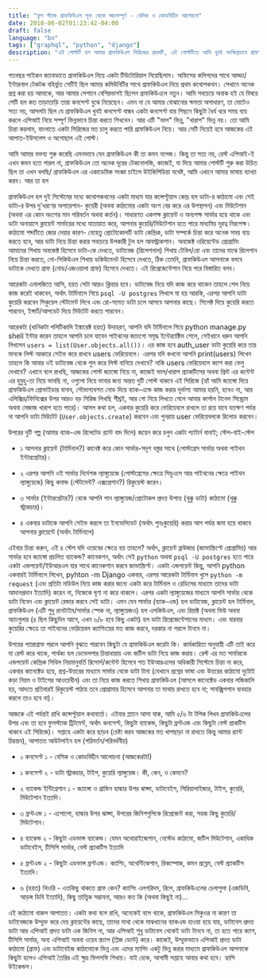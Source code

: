 ```yaml
---
title: "ফুল স্ট্যাক গ্রাফকিউএল শূন্য থেকে স্বয়ংসম্পূর্ণ - বেসিক ও কোডবিহীন আলোচনা"
date: 2018-06-02T01:23:42-04:00
draft: false
language: "bn"
tags: ["graphql", "python", "django"]
description: "এই পোস্টটি হল আমার গ্রাফকিউএল সিরিজের প্রথমটি, এই পোস্টটিতে আমি খুবই সংক্ষিপ্তভাবে গ্রাফকিউএল নিয়ে আলোচনা করব যা মোটামোটি ল্যাঙ্গুয়েজ নিরপেক্ষ" 
---
```

গতবছর পাইকন ক্যানাডাতে গ্রাফকিউএল নিয়ে একটা টিউটোরিয়াল নিয়েছিলাম। অফিসের কলিগদের সাথে আড্ডা/ইন্টারনাল টেকটক বহির্ভুত সেটিই ছিল আমার কমিউনিটির সাথে গ্রাফকিউএল নিয়ে প্রথম কথোপকথন। সেখানে অনেক প্রশ্ন করা হয় আমাকে, আর আমার সেশানে বেশিরভাগই ছিলেন গ্রাফকিউএলে নতুন। আমি সবচেয়ে অবাক হই যে বিষয়ে সেটি হল কত তাড়াতাড়ি তারা কনসেপ্ট বুঝে নিয়েছেন। এমন না যে আমার বোঝানোর ক্ষমতা অসাধারণ, তা মোটেও সত্য নয়, আসলটা ছিল যে গ্রাফকিউএল খুবই কনসেপ্ট বান্ধব একটা কনসেপ্ট যার পিছনে কিছুটা ধৈর্য ধরে সময় ব্যয় করলে এপিআই নিয়ে সম্পূর্ণ ভিন্নভাবে চিন্তা করতে শিখবেন। আর এটি "ভাল" ভিন্ন, "খারাপ" ভিন্ন নয়। তো আমি চিন্তা করলাম, বাংলাতে একটা সিরিজের মত চালু করতে পারি গ্রাফকিউএল নিয়ে। আর সেটি নিয়েই হবে আজকের এই আপাত-ইউসলেস ও অগোছাল এই পোস্ট।

আমি আমার বক্তব্য শুরু করেছি এমনভাবে যেন গ্রাফকিউএল কী তা কমন নলেজ। কিন্তু তা সত্য নয়, রেস্ট এপিআই-ই এখন কমন হতে পারল না, গ্রাফকিউএল তো অনেক দূরের টেকনোলজি, কাজেই, যা দিয়ে আমার পোস্টটি শুরু করা উচিত ছিল তা এখন বলছি/ গ্রাফকিউএল এর একাডেমিক সংজ্ঞা চাইলে উইকিপিডিয়া যথেষ্ট, আমি এখানে আমার ভাষায় ব্যাখ্যা করব। আর তা হল

গ্রাফকিউএল হল দুই সিস্টেমের মধ্যে কথোপকথনের একটা মাধ্যম যার কন্সেপ্টুয়াল কেন্দ্র হল ডাটা-র কাঠামো এবং সেই ডাটা-র উপর দু'ধরণের অপারেশান- কুয়েরী (অথবা কাঠামোর একটা অংশ বের করে এর উপস্থাপন) এবং মিউটেশান (অথবা এর কোন অংশের মান পরিবর্তন অথবা কর্তন)। সাধারণত একপক্ষ ক্লায়েন্ট ও অন্যপক্ষ সার্ভার হয়ে থাকে এবং ডাটা অনায়াসে ক্লায়েন্ট সার্ভারের মধ্যে যাতায়াত করে, আপনার কুয়েরি/মিউটেশান হতে পারে মাধ্যমিয় দূরত্ব নিরপেক্ষ। কাঠামো শব্দটিতে জোর দেয়ার কারণ- যেহেতু প্রোটোকোলটি ডাটা কেন্দ্রিক, ডাটা সম্পর্কে চিন্তা করে অনেক সময় ব্যয় করতে হবে, আর ডাটা নিয়ে চিন্তা করার সবচেয়ে উপকারী টুল হল আবস্ট্রাকশান। অবজেক্ট ওরিয়েন্টেড প্রোগ্রামিং আমাদের শিখায় অবজেক্ট হিসেবে ডাটা-কে দেখতে, ডাটাবেজ (রিলেশনাল) শিখায় টেবিল/রো এবং তাদের মাঝে রিলেশান নিয়ে চিন্তা করতে, নো-সিকিউএল শিখায় ডকিউমেনট হিসেবে দেখতে, ঠিক তেমনি, গ্রাফকিউএল আপনাকে বলবে ডাটাকে দেখতে গ্রাফ (নোড/এজওয়ালা গ্রাফ) হিসেবে দেখতে। এই রিপ্রেজেন্টেশান নিয়ে পরে বিস্তারিত বলব।

আরেকটা এনালজিতে আসি, হয়ত সেটা আরও ক্লিয়ার হবে। ডাটাবেজ নিয়ে যদি কাজ করে থাকেন তাহলে শেল নিয়ে কাজ করেই থাকবেন, অর্থাৎ টার্মিনালে গিয়ে `psql -U postgres` লিখলে যা হয় আরকি, এরপর আপনি ডাটা কুয়েরি করবেন সিকুয়েল স্টেটমেন্ট লিখে এবং রো-সমেত ডাটা চলে আসবে আপনার কাছে। সিলেক্ট দিয়ে কুয়েরি করতে পারবেন, ইন্সার্ট/আপডেট দিয়ে মিউটেট করতে পারবেন।

আরেকটা (খানিকটা পলিটিকালি ইঙ্কারেক্ট হয়ত) উদাহরণ, আপনি যদি টার্মিনালে গিয়ে python manage.py shell ইন্টার করেন তাহলে আপনি চলে যাবেন পাইথনের জ্যাংগো সমৃদ্ধ ইন্টের‍্যাক্টিভ শেলে, সেইখানে ধরুন আপনি লিখলেন `users = list(User.objects.all())`। এর কাজ হবে auth_user ডাটা কুয়েরি করে তার মানকে লিস্ট আকারে সেইভ করে রাখবে users ভেরিয়েবলে। এরপর যদি কখনো আপনি print(users) লিখেন তাহলে কি আবার ওই ডাটাবেজ থেকে পুল করে লিস্ট বানিয়ে দেখাবে? নাকি users ভেরিয়েবলে ক্যাশ করা ভেলু দেখাবে? এখানে বলে রাখছি, আজকের পোস্ট জ্যাঙ্গো নিয়ে না, কাজেই ভাল/খারাপ প্র্যাকটিসের অথবা প্রিন্ট এর কন্টেন্ট এর হুবুহু-তা নিয়ে ভাবছি না, ওগুলো নিয়ে ভাবার জন্য অন্তত দুটি পোস্ট থাকবে এই সিরিজে (হ্যাঁ আমি জ্যাঙ্গো দিয়ে গ্রাফকিউএল প্রোভাইডার বানাব, সৌভাগ্যবশত নোড দিয়ে ব্যাক-এন্ডে কাজ করার দূর্ভাগ্য আমার হয়নি, হবেও না, আর এলিক্সির/ফিনিক্সের উপর আরও বড় সিরিজ লিখছি শীঘ্রই, আর গো নিয়ে লিখতে গেলে আমার কার্পাল টানেল সিন্ড্রোম অথবা মেজাজ খারাপ হতে পারে)। আসল কথা হল, একবার কুয়েরি করে ভেরিয়েবলে রাখলে তা রয়ে যাবে যতক্ষণ পর্যন্ত না আপনি ডাটা মিউটেট (`User.objects.create`) করবেন এবং পুনরায় user ভেরিয়েবলকে রিলোড করবেন।

উপরের দুটি গল্প (আমার ব্যাক-এন্ড রিলেটেড র‍্যান্ট বাদ দিলে) জয়েন করে চলুন একটা প্যাটার্ন বানাই; স্টেপ-বাই-স্টেপ

- ১ আপনার ক্লায়েন্ট (টার্মিনাল?) কানেক্ট করে কোন সার্ভার-সদৃশ বস্তুর সাথে (পোস্টগ্রেস সার্ভার অথবা পাইথন ইন্টারপ্রেটার)।

- ২ এরপর আপনি ওই সার্ভার নির্দেশক ল্যাঙ্গুয়েজে (পোস্টগ্রেসের ক্ষেত্রে সিয়ুএলে আর পাইথনের ক্ষেত্রে পাইথন ল্যাঙ্গুয়েজে) কিছু কমান্ড (স্টেটমেন্ট? এক্সপ্রেশান?) রিকুয়েস্ট করেন।

- ৩ সার্ভার (ইন্টারপ্রেটার?) থেকে আপনি পান ল্যাঙ্গুয়েজ/প্রোটোকল প্রদত্ত উপাত্ত (থুক্কু ডাটা) কাঠামো (থুক্কু স্ট্রাকচার)।

- ৪ একবার ডাটাকে আপনি সেইভ করলে তা ইনভেলিডেট (অর্থাৎ পুনঃকুয়েরি) করার আগ পর্যন্ত জমা হয়ে থাকবে আপনার ক্লায়েন্টে (অর্থাৎ টার্মিনালে)

এইবার চিন্তা করুন, এই ৪ স্টেপ যদি ওয়েবের ক্ষেত্রে হয় তাহলে? অর্থাৎ, ক্লায়েন্ট ব্রাউজার (জাভাস্ক্রিপ্টে প্রোগ্রামিয়) আর সার্ভার হবে জ্যাঙ্গো প্রচলিত ব্যাকেন্ড? কানেকশন, অর্থাৎ সেই `python` অথবা `psql -U postgres` হতে পারে একটা এন্ডপয়েন্ট/ইউআরএল যার সাথে কানেকশান করবে জাভাস্ক্রিপ্ট। একটা এন্ডপয়েন্ট কিন্তু, আপনি python একবারই টার্মিনালে লিখেন, pyhton -m Django একবার, এরপর আরেকটা টার্মিনাল খুলে `python -m request` (এবং প্রতিটা মডিউল নিয়ে কাজ করার জন্যে একটা করে টার্মিনাল ও রেডিসের মাধ্যমে তাদের ডাটা আদানপ্রদান ইত্যাদি) করেন না, নিজেকে ঘৃণা না করে থাকলে। এরপর একটা ল্যাঙ্গুয়েজের মাধ্যমে আপনি সার্ভার থেকে ডাটা নিবেন এবং ক্লায়েন্ট রেন্ডার করবে সেই ডাটা। এমন যেন সার্ভার (ব্যাক-এন্ড) হল ডাটাবেজ, ক্লায়েন্ট হল টার্মিনাল, গ্রাফকিউএল (এটি শুধু রানটাইম/সার্ভার স্পেক না, ল্যাঙ্গুয়েজও) হল এসকিউএল, এবং রিয়াক্ট (অথবা ভিউ অথবা অ্যাংগুলার (৪ ছিল কিছুদিন আগে, এখন ৬/৮ হবে কিছু একটা) হল ডাটা রিপ্রেজেন্টেশানের মাধ্যম। এবং বারবার কুয়েরির ক্ষেত্রে তা পাইথনের ভেরিয়েবল ক্যাশিংয়ের মত কাজ করবে, দরকার না পরলে টানবে না।

উপরের প্যারাগ্রাফ পরলে আপনি বুঝতে পারবেন কিছুটা যে গ্রাফকিউএল করেটা কি। কার্যকারিতা অনুযায়ী এটি তাই করে যা রেস্ট করে থাকে, পার্থক্য হল ডেভেলপার চিন্তাধারায় এবং জটিল ডাটা নিয়ে কাজ করায়। রেস্ট এর মত সার্ভারকে এন্ডপয়েন্ট কেন্দ্রিক সিথিল নিয়মানুবর্তি রিসোর্স/কন্টেন্ট হিসেবে শত ইউআরএলের অধিকারী সিস্টেমে চিন্তা না করে, একবার কানেক্টেড হয়ে, প্রশ্ন-উত্তরের মাধ্যমে সার্ভার থেকে ডাটা টানা (যেখানে প্রশ্নের ভাষা এবং উত্তরের কাঠামো দুটোই কড়া নিয়ম ও টাইপের আওতাধীন) এবং তা নিয়ে কাজ করতে শিখায় গ্রাফকিউএল (আসলে কানেক্টেড একবার লজিকালি হয়, আদতে প্রতিবারই রিকুয়েস্ট পাঠায় তবে প্রোগ্রামার হিসেবে আপনার তা মাথায় রাখতে হবে না; সাবক্স্রিপশান ব্যবহার করলে তাও হবে না)।

আজকে এই পর্যন্তই রাখি কন্সেপ্টুয়াল কথাবার্তা। এইবার প্ল্যানে আসা যাক, আমি ৫/৬ টা টপিক লিখব গ্রাফকিউএলের উপর এবং তা হবে ফুলস্ট্যাক ট্রিটমেন্ট, অর্থাৎ কনসেপ্ট, কিছুটা ব্যাকেন্ড, কিছুটা ফ্রন্টএন্ড এবং কিছুটা বেস্ট প্রাকটিস থাকবে এই সিরিজে)। সপ্তাহে একটা করে ছাড়ব (চেষ্টা করব আজকের মত খাপছাড়া না রাখতে কিন্তু আমার র‍্যান্ট চিরন্তন), আপাতত আউটলাইন হল (পরিবর্তন/পরিবর্ধনীয়)

- ০ কনসেপ্ট ১ - বেসিক ও কোডবিহীন আলোচনা (আজকেরটা!)

- ১ কনসেপ্ট ২ - ডাটা স্ট্রাকচার, টাইপ, কুয়েরি ল্যাঙ্গুয়েজ। কী, কেন, ও কেমনে?

- ২ ব্যাকেন্ড ইন্টিগ্রেশান ১ - জ্যাঙ্গো ও গ্রাফিন হাল্কার উপর ঝাপ্সা, ডাটাবেইস, সিরিয়ালাইজার, টাইপ, কুয়েরি, মিউটেশান ইত্যাদি।

- ৩ ফ্রন্টএন্ড ১ - এপোলো, হাল্কার উপর ঝাপ্সা, উপরের জিনিশগুলিকে রিপ্রেজেন্ট করা, সহজ কিছু কুয়েরি/মিউটেশান।

- ৪ ব্যাকেন্ড ২ - কিছুটা এডভান্স ব্যাকেন্ড। যেমন অথোরাইজেশান, নেস্টেড কাঠামো, জটিল মিউটেশান, একাধিক ডাটাবেইস, টিসিপি সার্ভার, বেস্ট প্র্যাকটিস ইত্যাদি

- ৫ ফ্রন্টএন্ড ২ - কিছুটা এডভান্স ফ্রন্টএন্ড। ক্যাশিং, অথেন্টিকেশান, রিকম্পোজ, কমন প্রব্লেম, বেস্ট প্র্যাকটিস ইত্যাদি।

- ৬ (হয়ত) থিওরি - এতকিছু থাকতে গ্রাফ কেন? ক্যাশিং এলগরিদম, রিলে, গ্রাফকিউএলের চেলাপুলা (এজডিবি, আড়ঙ্গ ডিবি ইত্যাদি), কিছু তাত্ত্বিক সম্ভাবনা, আরও কত কি (অথবা কিছুই না)...

এই কাঠামো থাকল আপাতত। একটা কথা বলে রাখি, অনেকেই বলে থাকে, গ্রাফকিউএল সিকুওর না কারণ তা ডাটাবেজকে উম্মুক্ত করে দেয় ক্লায়েন্টের কাছে, তাদের মাথা থেকে মাঝখানের ব্যাকএন্ড হাওয়া হয়ে যায়, ডাটাবেস প্রদত্ত ডাটা আর এপিআই প্রদত্ত ডাটা এক জিনিস না, আর এপিআই শুধু ডাটাবেস থেকেই ডাটা টানবে না, তা হতে পারে ক্যাশ, টিসিপি সার্ভার, অন্য এপিআই অথবা ওয়েব স্ক্র্যাপ (প্লিজ ডোন্ট) করে। কাজেই, উম্মুক্তভাবে এপিআই প্রদত্ত ডাটা কাঠামো (গ্রাফ) এবং ডাটাবেইজ কাঠামোকে ভিন্ন এবং এদের ম্যাপিং একটু ভিন্ন করার মাধ্যমে গ্রাফকিউএল আপনাকে কিছুটা হলেও এপিআই তৈরির এই ক্ষুদ্র ফিলসফি শিখায়। যাই হোক, আগামী সপ্তাহে আবার কথা হবে। হ্যাপি উইকেন্ডস।

